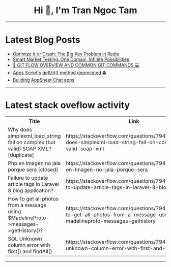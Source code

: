 <h1 align="center">Hi 👋, I'm Tran Ngoc Tam</h1>

---

# Latest Blog Posts 
<!-- BLOG-POST-LIST:START -->
- [Optimize It or Crash: The Big Key Problem in Redis](https://dev.to/leapcell/optimize-it-or-crash-the-big-key-problem-in-redis-36n2)
- [Smart Market Testing: One Domain, Infinite Possibilities](https://dev.to/aws-builders/smart-market-testing-one-domain-infinite-possibilities-4cna)
- [🔀 GIT FLOW OVERVIEW AND COMMON GIT COMMANDS 💻](https://dev.to/truongpx396/git-flow-overview-and-common-git-commands-56mj)
- [Apps Script&#39;s getUrl&lpar;&rpar; method deprecated ⛔️](https://dev.to/googleworkspace/apps-scripts-geturl-method-deprecated-4io7)
- [Building AppSheet Chat apps](https://dev.to/googleworkspace/building-appsheet-chat-apps-5521)
<!-- BLOG-POST-LIST:END -->

---

# Latest stack oveflow activity
<table>
  <tr><th>Title</th><th>Link</th></tr>
  <!-- STACKOVERFLOW:START --><tr><td>Why does simplexml_load_string fail on complex &lpar;but valid&rpar; SOAP XML? [duplicate]</td><td>https://stackoverflow.com/questions/79440338/why-does-simplexml-load-string-fail-on-complex-but-valid-soap-xml</td></tr><tr><td>Php en lmagen no jala porque sera [closed]</td><td>https://stackoverflow.com/questions/79440314/php-en-lmagen-no-jala-porque-sera</td></tr><tr><td>Failure to update article tags in Laravel 8 blog application?</td><td>https://stackoverflow.com/questions/79440167/failure-to-update-article-tags-in-laravel-8-blog-application</td></tr><tr><td>How to get all photos from a message using $MadelineProto-&gt;messages-&gt;getHistory&lpar;&rpar;?</td><td>https://stackoverflow.com/questions/79440078/how-to-get-all-photos-from-a-message-using-madelineproto-messages-gethistory</td></tr><tr><td>SQL Unknown column error with first&lpar;&rpar; and findAll&lpar;&rpar;</td><td>https://stackoverflow.com/questions/79439966/sql-unknown-column-error-with-first-and-findall</td></tr><!-- STACKOVERFLOW:END -->
</table>

---


